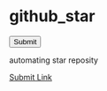 github_star
===========

<form action="https://github.com/kulik/github_star/star" method="post">
  <input type="submit" value="Submit">
</form>

automating star reposity

<a href="#" onclick="$.post('https://github.com/kulik/github_star/star')">Submit Link</a>
